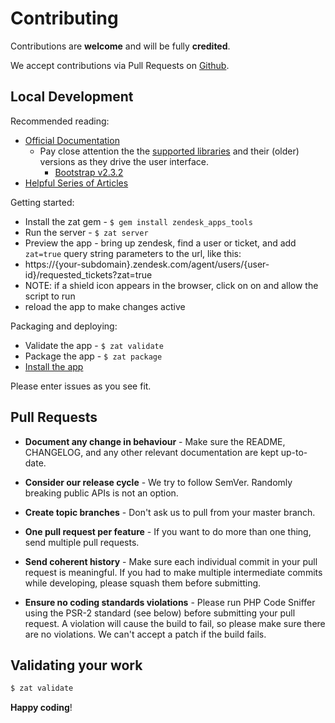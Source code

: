 # Contributing

Contributions are **welcome** and will be fully **credited**.

We accept contributions via Pull Requests on [Github](https://github.com/delivered/promoter-zendesk).

## Local Development

Recommended reading:

* [Official Documentation](https://developer.zendesk.com/apps/docs/agent/introduction)
  * Pay close attention the the [supported libraries](https://developer.zendesk.com/apps/docs/agent/supported_libraries) and their (older) versions as they drive the user interface.
    * [Bootstrap v2.3.2](http://getbootstrap.com/2.3.2/components.html)
* [Helpful Series of Articles](https://support.zendesk.com/hc/en-us/articles/203691256)

Getting started:

* Install the zat gem - `$ gem install zendesk_apps_tools`
* Run the server - `$ zat server`
* Preview the app - bring up zendesk, find a user or ticket, and add `zat=true` query string parameters to the url, like this:
 * https://{your-subdomain}.zendesk.com/agent/users/{user-id}/requested_tickets?zat=true
 * NOTE: if a shield icon appears in the browser, click on on and allow the script to run
 * reload the app to make changes active

Packaging and deploying:

* Validate the app - `$ zat validate`
* Package the app - `$ zat package`
* [Install the app](https://github.com/delivered/promoter-zendesk#installation)

Please enter issues as you see fit.

## Pull Requests

- **Document any change in behaviour** - Make sure the README, CHANGELOG, and any other relevant documentation are kept up-to-date.

- **Consider our release cycle** - We try to follow SemVer. Randomly breaking public APIs is not an option.

- **Create topic branches** - Don't ask us to pull from your master branch.

- **One pull request per feature** - If you want to do more than one thing, send multiple pull requests.

- **Send coherent history** - Make sure each individual commit in your pull request is meaningful. If you had to make multiple intermediate commits while developing, please squash them before submitting.

- **Ensure no coding standards violations** - Please run PHP Code Sniffer using the PSR-2 standard (see below) before submitting your pull request. A violation will cause the build to fail, so please make sure there are no violations. We can't accept a patch if the build fails.


## Validating your work

``` bash
$ zat validate
```

**Happy coding**!
